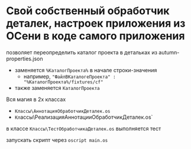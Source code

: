 # Свой собственный обработчик деталек, настроек приложения из ОСени в коде самого приложения

позволяет переопределить каталог проекта в детальках из autumn-properties.json
- заменяется `%КаталогПроекта%` в начале строки-значения
  - например, `"ФайлВКаталогеПроекта" : "%КаталогПроекта%/fixtures/cf"`
- также заменяется `КаталогПроекта`

Вся магия в 2х классах
- `Классы\АннотацияОбработчикДеталек.os`
- `Кл`ассы\РеализацияАннотацииОбработчикДеталек.os`

в классе `Классы\ТестОбработчикаДеталек.os` выполняется тест

запускать скрипт через `oscript main.os`
